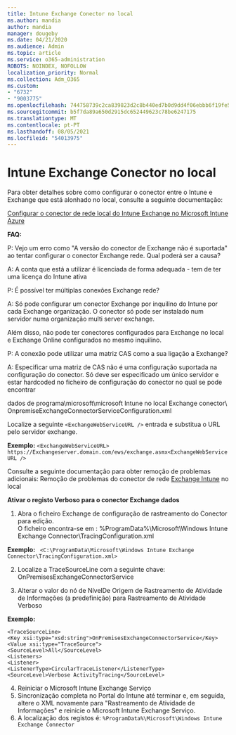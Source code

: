 ```yaml
---
title: Intune Exchange Conector no local
ms.author: mandia
author: mandia
manager: dougeby
ms.date: 04/21/2020
ms.audience: Admin
ms.topic: article
ms.service: o365-administration
ROBOTS: NOINDEX, NOFOLLOW
localization_priority: Normal
ms.collection: Adm_O365
ms.custom:
- "6732"
- "9003775"
ms.openlocfilehash: 744758739c2ca839823d2c8b440ed7b0d9dd4f06ebbb6f19fe52041a6710c4b4
ms.sourcegitcommit: b5f7da89a650d2915dc652449623c78be6247175
ms.translationtype: MT
ms.contentlocale: pt-PT
ms.lasthandoff: 08/05/2021
ms.locfileid: "54013975"
---
```

# <a name="intune-exchange-on-premise-connector"></a>Intune Exchange Conector no local

Para obter detalhes sobre como configurar o conector entre o Intune e Exchange que está alonhado no local, consulte a seguinte documentação:

[Configurar o conector de rede local do Intune Exchange no Microsoft Intune Azure](https://docs.microsoft.com/intune/exchange-connector-install)

**FAQ:**

P: Vejo um erro como "A versão do conector de Exchange não é suportada" ao tentar configurar o conector Exchange rede. Qual poderá ser a causa?

A: A conta que está a utilizar é licenciada de forma adequada - tem de ter uma licença do Intune ativa

P: É possível ter múltiplas conexões Exchange rede?

A: Só pode configurar um conector Exchange por inquilino do Intune por cada Exchange organização. O conector só pode ser instalado num servidor numa organização multi server exchange.

Além disso, não pode ter conectores configurados para Exchange no local e Exchange Online configurados no mesmo inquilino.

P: A conexão pode utilizar uma matriz CAS como a sua ligação a Exchange?

A: Especificar uma matriz de CAS não é uma configuração suportada na configuração do conector. Só deve ser especificado um único servidor e estar hardcoded no ficheiro de configuração do conector no qual se pode encontrar

dados de programa\microsoft\microsoft Intune no local Exchange conector\ OnpremiseExchangeConnectorServiceConfiguration.xml

Localize a seguinte ```<ExchangeWebServiceURL />``` entrada e substitua o URL pelo servidor exchange.

**Exemplo:**
```<ExchangeWebServiceURL> https://Exchangeserver.domain.com/ews/exchange.asmx<ExchangeWebServiceURL />```

Consulte a seguinte documentação para obter remoção de problemas adicionais: Remoção de problemas do conector de rede [Exchange Intune](https://support.microsoft.com/help/4471887/troubleshooting-exchange-connector-in-microsoft-intune) no local

**Ativar o registo Verboso para o conector Exchange dados**

1. Abra o ficheiro Exchange de configuração de rastreamento do Conector para edição.  
O ficheiro encontra-se em : %ProgramData%\Microsoft\Windows Intune Exchange Connector\TracingConfiguration.xml  

**Exemplo:**
``` <C:\ProgramData\Microsoft\Windows Intune Exchange Connector\TracingConfiguration.xml>```
  
2. Localize a TraceSourceLine com a seguinte chave: OnPremisesExchangeConnectorService  
  
3. Alterar o valor do nó de NívelDe Origem de Rastreamento de Atividade de Informações (a predefinição) para Rastreamento de Atividade Verboso  

**Exemplo:**
```
<TraceSourceLine>  
<Key xsi:type="xsd:string">OnPremisesExchangeConnectorService</Key>  
<Value xsi:type="TraceSource">  
<SourceLevel>All</SourceLevel>  
<Listeners>  
<Listener>  
<ListenerType>CircularTraceListener</ListenerType>
<SourceLevel>Verbose ActivityTracing</SourceLevel>
```
4. Reiniciar o Microsoft Intune Exchange Serviço  
5. Sincronização completa no Portal do Intune até terminar e, em seguida, altere o XML novamente para "Rastreamento de Atividade de Informações" e reinicie o Microsoft Intune Exchange Serviço.  
6. A localização dos registos é: `%ProgramData%\Microsoft\Windows Intune Exchange Connector`